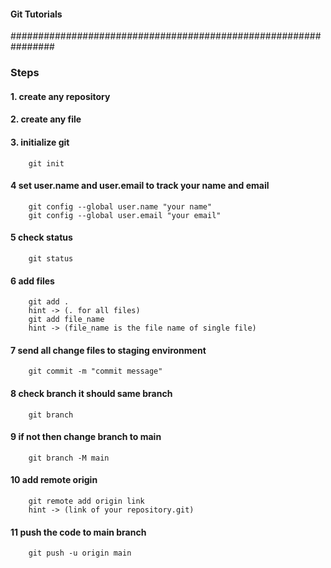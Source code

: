 #### Git Tutorials
################################################################

### Steps
#### 1. create any repository
#### 2. create any file 
#### 3. initialize git 
        git init
#### 4 set user.name and user.email to track your name and email
        git config --global user.name "your name"
        git config --global user.email "your email"
#### 5 check status
        git status
#### 6 add files
        git add . 
        hint -> (. for all files)
        git add file_name 
        hint -> (file_name is the file name of single file)
#### 7 send all change files to staging environment
        git commit -m "commit message"
#### 8 check branch it should same branch
        git branch
#### 9 if not then change branch to main
        git branch -M main
#### 10 add remote origin 
        git remote add origin link 
        hint -> (link of your repository.git)
#### 11 push the code to main branch
        git push -u origin main
   
